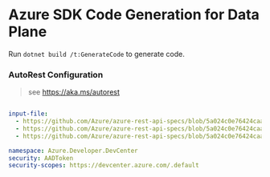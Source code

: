 # Azure SDK Code Generation for Data Plane

Run `dotnet build /t:GenerateCode` to generate code.

### AutoRest Configuration
> see https://aka.ms/autorest

``` yaml

input-file:
  - https://github.com/Azure/azure-rest-api-specs/blob/5a024c0e76424caaca36166ba41cee6f3f1f8add/specification/devcenter/data-plane/Microsoft.DevCenter/preview/2022-03-01-preview/devcenter.json
  - https://github.com/Azure/azure-rest-api-specs/blob/5a024c0e76424caaca36166ba41cee6f3f1f8add/specification/devcenter/data-plane/Microsoft.DevCenter/preview/2022-03-01-preview/devbox.json
  - https://github.com/Azure/azure-rest-api-specs/blob/5a024c0e76424caaca36166ba41cee6f3f1f8add/specification/devcenter/data-plane/Microsoft.DevCenter/preview/2022-03-01-preview/environments.json

namespace: Azure.Developer.DevCenter
security: AADToken
security-scopes: https://devcenter.azure.com/.default

```
